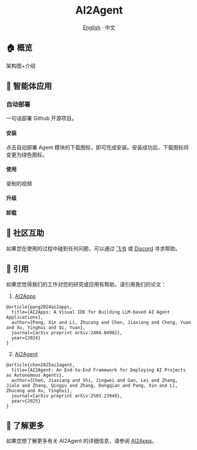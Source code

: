 <div align="center"><a name="readme-top"></a>

<h1>AI2Agent</h1>

  [English](./README.md) · 中文

</div>

## 🏠 概览

架构图+介绍

## 🤖 智能体应用

### 自动部署

一句话部署 Github 开源项目。

#### 安装

点击自动部署 Agent 模块的下载图标，即可完成安装。安装成功后，下载图标将变更为绿色图标。

#### 使用

录制的视频

#### 升级

#### 卸载

## 💟 社区互助

如果您在使用的过程中碰到任何问题，可以通过 [飞书](https://applink.feishu.cn/client/chat/chatter/add_by_link?link_token=01ao0c08-31dd-4dcf-9947-d645796e2dae) 或 [Discord](https://discord.gg/qgqeaWk62e) 寻求帮助。

## 📝 引用

如果您觉得我们的工作对您的研究或应用有帮助，请引用我们的论文： 

1. [AI2Apps](https://arxiv.org/abs/2404.04902?context=cs.SE)

```
@article{pang2024ai2apps,
  title={AI2Apps: A Visual IDE for Building LLM-based AI Agent Applications},
  author={Pang, Xin and Li, Zhucong and Chen, Jiaxiang and Cheng, Yuan and Xu, Yinghui and Qi, Yuan},
  journal={arXiv preprint arXiv:2404.04902},
  year={2024}
}
```

2. [AI2Agent](https://arxiv.org/abs/2503.23948)

```
@article{chen2025ai2agent,
  title={AI2Agent: An End-to-End Framework for Deploying AI Projects as Autonomous Agents},
  author={Chen, Jiaxiang and Shi, Jingwei and Gan, Lei and Zhang, Jiale and Zhang, Qingyu and Zhang, Dongqian and Pang, Xin and Li, Zhucong and Xu, Yinghui},
  journal={arXiv preprint arXiv:2503.23948},
  year={2025}
}
```

## 📖 了解更多

如果您想了解更多有关 AI2Agent 的详细信息，请参阅 [AI2Apps](https://github.com/Avdpro/ai2apps/blob/main/README.md)。
